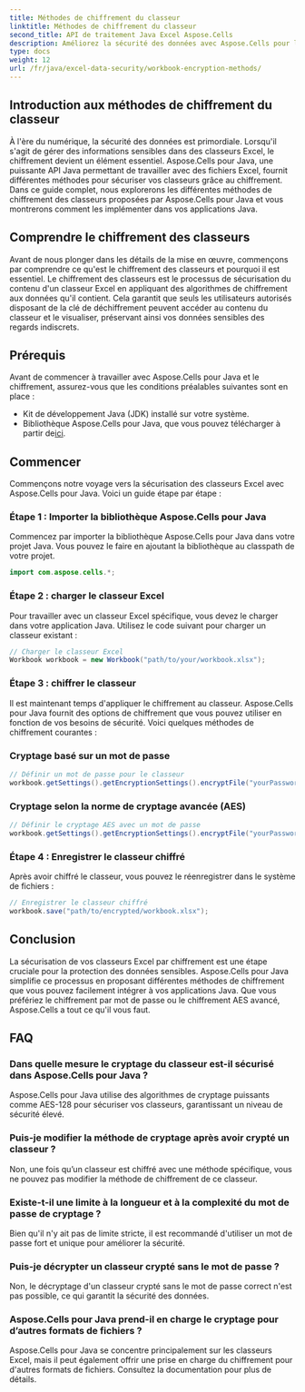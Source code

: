 ```yaml
---
title: Méthodes de chiffrement du classeur
linktitle: Méthodes de chiffrement du classeur
second_title: API de traitement Java Excel Aspose.Cells
description: Améliorez la sécurité des données avec Aspose.Cells pour le chiffrement des classeurs Java. Apprenez à chiffrer les classeurs Excel étape par étape.
type: docs
weight: 12
url: /fr/java/excel-data-security/workbook-encryption-methods/
---
```


## Introduction aux méthodes de chiffrement du classeur

À l'ère du numérique, la sécurité des données est primordiale. Lorsqu'il s'agit de gérer des informations sensibles dans des classeurs Excel, le chiffrement devient un élément essentiel. Aspose.Cells pour Java, une puissante API Java permettant de travailler avec des fichiers Excel, fournit différentes méthodes pour sécuriser vos classeurs grâce au chiffrement. Dans ce guide complet, nous explorerons les différentes méthodes de chiffrement des classeurs proposées par Aspose.Cells pour Java et vous montrerons comment les implémenter dans vos applications Java.

## Comprendre le chiffrement des classeurs

Avant de nous plonger dans les détails de la mise en œuvre, commençons par comprendre ce qu'est le chiffrement des classeurs et pourquoi il est essentiel. Le chiffrement des classeurs est le processus de sécurisation du contenu d'un classeur Excel en appliquant des algorithmes de chiffrement aux données qu'il contient. Cela garantit que seuls les utilisateurs autorisés disposant de la clé de déchiffrement peuvent accéder au contenu du classeur et le visualiser, préservant ainsi vos données sensibles des regards indiscrets.

## Prérequis

Avant de commencer à travailler avec Aspose.Cells pour Java et le chiffrement, assurez-vous que les conditions préalables suivantes sont en place :

- Kit de développement Java (JDK) installé sur votre système.
-  Bibliothèque Aspose.Cells pour Java, que vous pouvez télécharger à partir de[ici](https://releases.aspose.com/cells/java/).

## Commencer

Commençons notre voyage vers la sécurisation des classeurs Excel avec Aspose.Cells pour Java. Voici un guide étape par étape :

### Étape 1 : Importer la bibliothèque Aspose.Cells pour Java

Commencez par importer la bibliothèque Aspose.Cells pour Java dans votre projet Java. Vous pouvez le faire en ajoutant la bibliothèque au classpath de votre projet.

```java
import com.aspose.cells.*;
```

### Étape 2 : charger le classeur Excel

Pour travailler avec un classeur Excel spécifique, vous devez le charger dans votre application Java. Utilisez le code suivant pour charger un classeur existant :

```java
// Charger le classeur Excel
Workbook workbook = new Workbook("path/to/your/workbook.xlsx");
```

### Étape 3 : chiffrer le classeur

Il est maintenant temps d'appliquer le chiffrement au classeur. Aspose.Cells pour Java fournit des options de chiffrement que vous pouvez utiliser en fonction de vos besoins de sécurité. Voici quelques méthodes de chiffrement courantes :

### Cryptage basé sur un mot de passe

```java
// Définir un mot de passe pour le classeur
workbook.getSettings().getEncryptionSettings().encryptFile("yourPassword", EncryptionType.XOR);
```

### Cryptage selon la norme de cryptage avancée (AES)

```java
// Définir le cryptage AES avec un mot de passe
workbook.getSettings().getEncryptionSettings().encryptFile("yourPassword", EncryptionType.AES_128);
```

### Étape 4 : Enregistrer le classeur chiffré

Après avoir chiffré le classeur, vous pouvez le réenregistrer dans le système de fichiers :

```java
// Enregistrer le classeur chiffré
workbook.save("path/to/encrypted/workbook.xlsx");
```

## Conclusion

La sécurisation de vos classeurs Excel par chiffrement est une étape cruciale pour la protection des données sensibles. Aspose.Cells pour Java simplifie ce processus en proposant différentes méthodes de chiffrement que vous pouvez facilement intégrer à vos applications Java. Que vous préfériez le chiffrement par mot de passe ou le chiffrement AES avancé, Aspose.Cells a tout ce qu'il vous faut.

## FAQ

### Dans quelle mesure le cryptage du classeur est-il sécurisé dans Aspose.Cells pour Java ?

Aspose.Cells pour Java utilise des algorithmes de cryptage puissants comme AES-128 pour sécuriser vos classeurs, garantissant un niveau de sécurité élevé.

### Puis-je modifier la méthode de cryptage après avoir crypté un classeur ?

Non, une fois qu’un classeur est chiffré avec une méthode spécifique, vous ne pouvez pas modifier la méthode de chiffrement de ce classeur.

### Existe-t-il une limite à la longueur et à la complexité du mot de passe de cryptage ?

Bien qu'il n'y ait pas de limite stricte, il est recommandé d'utiliser un mot de passe fort et unique pour améliorer la sécurité.

### Puis-je décrypter un classeur crypté sans le mot de passe ?

Non, le décryptage d'un classeur crypté sans le mot de passe correct n'est pas possible, ce qui garantit la sécurité des données.

### Aspose.Cells pour Java prend-il en charge le cryptage pour d’autres formats de fichiers ?

Aspose.Cells pour Java se concentre principalement sur les classeurs Excel, mais il peut également offrir une prise en charge du chiffrement pour d'autres formats de fichiers. Consultez la documentation pour plus de détails.